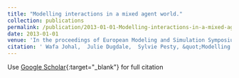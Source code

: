 ```yaml
---
title: "Modelling interactions in a mixed agent world."
collection: publications
permalink: /publication/2013-01-01-Modelling-interactions-in-a-mixed-agent-world
date: 2013-01-01
venue: 'In the proceedings of European Modeling and Simulation Symposium'
citation: ' Wafa Johal,  Julie Dugdale,  Sylvie Pesty, &quot;Modelling interactions in a mixed agent world..&quot; In the proceedings of European Modeling and Simulation Symposium, 2013.'
---
```

Use [Google Scholar](https://scholar.google.com/scholar?q=Modelling+interactions+in+a+mixed+agent+world.){:target="_blank"} for full citation